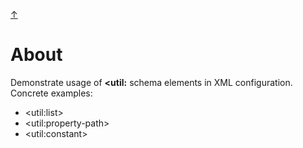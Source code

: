 [&#8593;](../README.md)


# About
Demonstrate usage of __<util:__ schema elements in XML configuration. Concrete examples:
* &lt;util:list&gt;
* &lt;util:property-path&gt;
* &lt;util:constant&gt;
